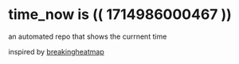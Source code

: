 # time_now is (( 1714986000467 ))

an automated repo that shows the currnent time

inspired by [breakingheatmap](https://github.com/breakingheatmap/breakingheatmap)